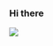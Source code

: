 ### Hi there 
  <img align="center" src="https://github-readme-stats.vercel.app/api?username=parnoldx&show_icons=true&include_all_commits=true" />
